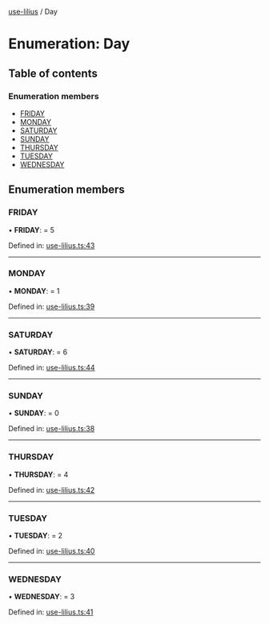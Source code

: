 [use-lilius](../README.md) / Day

# Enumeration: Day

## Table of contents

### Enumeration members

- [FRIDAY](day.md#friday)
- [MONDAY](day.md#monday)
- [SATURDAY](day.md#saturday)
- [SUNDAY](day.md#sunday)
- [THURSDAY](day.md#thursday)
- [TUESDAY](day.md#tuesday)
- [WEDNESDAY](day.md#wednesday)

## Enumeration members

### FRIDAY

• **FRIDAY**: = 5

Defined in: [use-lilius.ts:43](https://github.com/its-danny/use-lilius/blob/d2a05ad/src/use-lilius.ts#L43)

___

### MONDAY

• **MONDAY**: = 1

Defined in: [use-lilius.ts:39](https://github.com/its-danny/use-lilius/blob/d2a05ad/src/use-lilius.ts#L39)

___

### SATURDAY

• **SATURDAY**: = 6

Defined in: [use-lilius.ts:44](https://github.com/its-danny/use-lilius/blob/d2a05ad/src/use-lilius.ts#L44)

___

### SUNDAY

• **SUNDAY**: = 0

Defined in: [use-lilius.ts:38](https://github.com/its-danny/use-lilius/blob/d2a05ad/src/use-lilius.ts#L38)

___

### THURSDAY

• **THURSDAY**: = 4

Defined in: [use-lilius.ts:42](https://github.com/its-danny/use-lilius/blob/d2a05ad/src/use-lilius.ts#L42)

___

### TUESDAY

• **TUESDAY**: = 2

Defined in: [use-lilius.ts:40](https://github.com/its-danny/use-lilius/blob/d2a05ad/src/use-lilius.ts#L40)

___

### WEDNESDAY

• **WEDNESDAY**: = 3

Defined in: [use-lilius.ts:41](https://github.com/its-danny/use-lilius/blob/d2a05ad/src/use-lilius.ts#L41)
